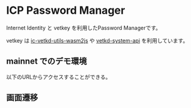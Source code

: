 # ICP Password Manager

Internet Identity と vetkey を利用したPassword Managerです。

vetkey は [ic-vetkd-utils-wasm2js](https://www.npmjs.com/package/ic-vetkd-utils-wasm2js) や [vetkd-system-api](https://github.com/dfinity/examples/tree/master/rust/vetkd/src/system_api) を利用しています。

## mainnet でのデモ環境

以下のURLからアクセスすることができる。




## 画面遷移

